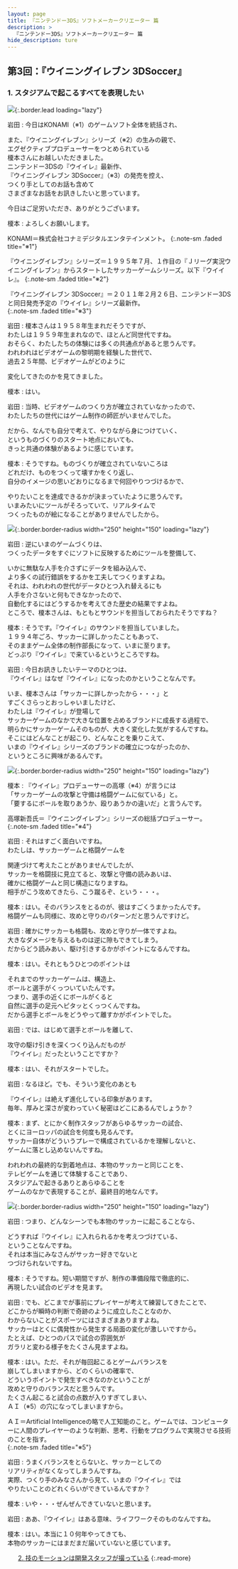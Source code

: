 ```yaml
---
layout: page
title: 『ニンテンドー3DS』ソフトメーカークリエーター 篇
description: >
  『ニンテンドー3DS』ソフトメーカークリエーター 篇
hide_description: ture
---
```


## 第3回：『ウイニングイレブン 3DSoccer』

### 1. スタジアムで起こるすべてを表現したい

![](/interviews/jp/3ds/creators/vol1/img/mainvisual1.jpg){:.border.lead loading="lazy"}

岩田
: 今日はKONAMI（※1）のゲームソフト全体を統括され、<br>

また、『ウイニングイレブン』シリーズ（※2）の生みの親で、<br>エグゼクティブプロデューサーをつとめられている<br>榎本さんにお越しいただきました。<br>ニンテンドー3DSの『ウイイレ』最新作、<br>『ウイニングイレブン 3DSoccer』（※3）の発売を控え、<br>つくり手としてのお話も含めて<br>さまざまなお話をお訊きしたいと思っています。<br>

今日はご足労いただき、ありがとうございます。

榎本
: よろしくお願いします。

KONAMI＝株式会社コナミデジタルエンタテインメント。
{:.note-sm .faded title="※1"}

『ウイニングイレブン』シリーズ＝１９９５年７月、１作目の『Ｊリーグ実況ウイニングイレブン』からスタートしたサッカーゲームシリーズ。以下『ウイイレ』。
{:.note-sm .faded title="※2"}

『ウイニングイレブン 3DSoccer』＝２０１１年２月２６日、ニンテンドー3DSと同日発売予定の『ウイイレ』シリーズ最新作。              
{:.note-sm .faded title="※3"}

岩田
: 榎本さんは１９５８年生まれだそうですが、<br>わたしは１９５９年生まれなので、ほとんど同世代ですね。<br>おそらく、わたしたちの体験には多くの共通点があると思うんです。<br>われわれはビデオゲームの黎明期を経験した世代で、<br>過去２５年間、ビデオゲームがどのように<br>

変化してきたのかを見てきました。

榎本
: はい。

岩田
: 当時、ビデオゲームのつくり方が確立されていなかったので、<br>わたしたちの世代にはゲーム制作の師匠がいませんでした。<br>

だから、なんでも自分で考えて、やりながら身につけていく、<br>というものづくりのスタート地点においても、<br>きっと共通の体験があるように感じています。

榎本
: そうですね。ものづくりが確立されていないころは<br>どれだけ、ものをつくって壊すかをくり返し、<br>自分のイメージの思いどおりになるまで何回やりつづけるかで、<br>

やりたいことを達成できるかが決まっていたように思うんです。<br>いまみたいにツールがそろっていて、リアルタイムで<br>つくったものが絵になることがありませんでしたから。

![](/interviews/jp/3ds/creators/vol1/img/photo1.jpg){:.border.border-radius width="250" height="150" loading="lazy"}

岩田
: 逆にいまのゲームづくりは、<br>つくったデータをすぐにソフトに反映するためにツールを整備して、<br>

いかに無駄な人手を介さずにデータを組み込んで、<br>より多くの試行錯誤をするかを工夫してつくりますよね。<br>それは、われわれの世代がデータひとつ入れ替えるにも<br>人手を介さないと何もできなかったので、<br>自動化するにはどうするかを考えてきた歴史の結果ですよね。<br>ところで、榎本さんは、もともとサウンドを担当しておられたそうですね？

榎本
: そうです。『ウイイレ』のサウンドを担当していました。<br>１９９４年ごろ、サッカーに詳しかったこともあって、<br>そのままゲーム全体の制作部長になって、いまに至ります。<br>どっぷり『ウイイレ』で来ているというところですね。

岩田
: 今日お訊きしたいテーマのひとつは、<br>『ウイイレ』はなぜ『ウイイレ』になったのかということなんです。<br>

いま、榎本さんは「サッカーに詳しかったから・・・」と<br>すごくさらっとおっしゃいましたけど、<br>わたしは『ウイイレ』が登場して<br>サッカーゲームのなかで大きな位置を占めるブランドに成長する過程で、<br>明らかにサッカーゲームそのものが、大きく変化した気がするんですね。<br>そこにはどんなことが起こり、どんなことを乗りこえて、<br>いまの『ウイイレ』シリーズのブランドの確立につながったのか、<br>というところに興味があるんです。

![](/interviews/jp/3ds/creators/vol1/img/photo2.jpg){:.border.border-radius width="250" height="150" loading="lazy"}

榎本
: 『ウイイレ』プロデューサーの高塚（※4）が言うには<br>「サッカーゲームの攻撃と守備は格闘ゲームに似ている」と。<br>「要するにボールを取りあうか、殴りあうかの違いだ」と言うんです。

高塚新吾氏＝『ウイニングイレブン』シリーズの総括プロデューサー。              
{:.note-sm .faded title="※4"}

岩田
: それはすごく面白いですね。<br>わたしは、サッカーゲームと格闘ゲームを<br>

関連づけて考えたことがありませんでしたが、<br>サッカーを格闘技に見立てると、攻撃と守備の読みあいは、<br>確かに格闘ゲームと同じ構造になりますね。<br>相手がこう攻めてきたら、こう蹴るぞ、という・・・。

榎本
: はい。そのバランスをとるのが、彼はすごくうまかったんです。<br>格闘ゲームも同様に、攻めと守りのパターンだと思うんですけど。

岩田
: 確かにサッカーも格闘も、攻めと守りが一体ですよね。<br>大きなダメージを与えるものは逆に隙もできてしまう。<br>だからどう読みあい、駆け引きするかがポイントになるんですね。

榎本
: はい。それともうひとつのポイントは<br>

それまでのサッカーゲームは、構造上、<br>ボールと選手がくっついていたんです。<br>つまり、選手の近くにボールがくると<br>自然に選手の足元へピタッとくっつくんですね。<br>だから選手とボールをどうやって離すかがポイントでした。

岩田
: では、はじめて選手とボールを離して、<br>

攻守の駆け引きを深くつくり込んだものが<br>『ウイイレ』だったということですか？

榎本
: はい、それがスタートでした。

岩田
: なるほど。でも、そういう変化のあとも<br>

『ウイイレ』は絶えず進化している印象があります。<br>毎年、厚みと深さが変わっていく秘密はどこにあるんでしょうか？

榎本
: まず、とにかく制作スタッフがあらゆるサッカーの試合、<br>とくにヨーロッパの試合を何度も見るんです。<br>サッカー自体がどういうプレーで構成されているかを理解しないと、<br>ゲームに落とし込めないんですね。<br>

われわれの最終的な到着地点は、本物のサッカーと同じことを、<br>テレビゲームを通じて体験することであり、<br>スタジアムで起きるありとあらゆることを<br>ゲームのなかで表現することが、最終目的地なんです。

![](/interviews/jp/3ds/creators/vol1/img/photo3.jpg){:.border.border-radius width="250" height="150" loading="lazy"}

岩田
: つまり、どんなシーンでも本物のサッカーに起こることなら、<br>

どうすれば『ウイイレ』に入れられるかを考えつづけている、<br>ということなんですね。<br>それは本当にみなさんがサッカー好きでないと<br>つづけられないですね。

榎本
: そうですね。短い期間ですが、制作の準備段階で徹底的に、<br>再現したい試合のビデオを見ます。

岩田
: でも、どこまでが事前にプレイヤーが考えて練習してきたことで、<br>どこからが瞬時の判断で奇跡のように成立したことなのか、<br>わからないことがスポーツにはさまざまありますよね。<br>サッカーはとくに偶発性から発生する局面の変化が激しいですから。<br>たとえば、ひとつのパスで試合の雰囲気が<br>ガラリと変わる様子をたくさん見ますよね。

榎本
: はい。ただ、それが毎回起こるとゲームバランスを<br>崩してしまいますから、どのくらいの確率で、<br>どういうポイントで発生すべきなのかということが<br>攻めと守りのバランスだと思うんです。<br>たくさん起こると試合の点数が入りすぎてしまい、<br>ＡＩ（※5）の穴になってしまいますから。

ＡＩ＝Artificial Intelligenceの略で人工知能のこと。ゲームでは、コンピューターに人間のプレイヤーのような判断、思考、行動をプログラムで実現させる技術のことを指す。              
{:.note-sm .faded title="※5"}

岩田
: うまくバランスをとらないと、サッカーとしての<br>リアリティがなくなってしまうんですね。<br>実際、つくり手のみなさんから見て、いまの『ウイイレ』では<br>やりたいことのどれくらいができているんですか？

榎本
: いや・・・ぜんぜんできていないと思います。

岩田
: ああ、『ウイイレ』はある意味、ライフワークそのものなんですね。

榎本
: はい。本当に１０何年やってきても、<br>本物のサッカーにはまだまだ届いていないと感じています。

<ul class="interview__pagination">

[2. 技のモーションは開発スタッフが撮っている](2.md)
{:.read-more}

